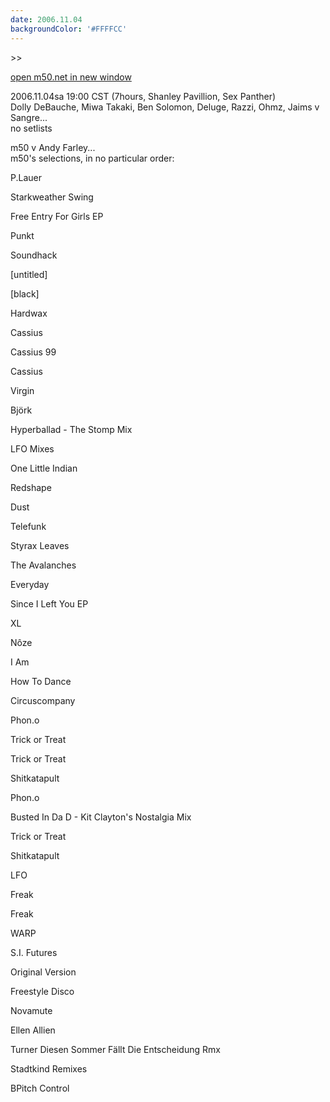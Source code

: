 ```yaml
---
date: 2006.11.04
backgroundColor: '#FFFFCC'
---
```


\>>

[open m50.net in new window](http://m50.net/)

2006.11.04sa 19:00 CST (7hours, Shanley Pavillion, Sex Panther)  
Dolly DeBauche, Miwa Takaki, Ben Solomon, Deluge, Razzi, Ohmz, Jaims v Sangre...  
no setlists  

m50 v Andy Farley...  
m50's selections, in no particular order:  

P.Lauer

Starkweather Swing

Free Entry For Girls EP

Punkt

Soundhack

\[untitled\]

\[black\]

Hardwax

Cassius

Cassius 99

Cassius

Virgin

Björk

Hyperballad - The Stomp Mix

LFO Mixes

One Little Indian

Redshape

Dust

Telefunk

Styrax Leaves

The Avalanches

Everyday

Since I Left You EP

XL

Nôze

I Am

How To Dance

Circuscompany

Phon.o

Trick or Treat

Trick or Treat

Shitkatapult

Phon.o

Busted In Da D - Kit Clayton's Nostalgia Mix

Trick or Treat

Shitkatapult

LFO

Freak

Freak

WARP

S.I. Futures

Original Version

Freestyle Disco

Novamute

Ellen Allien

Turner Diesen Sommer Fällt Die Entscheidung Rmx

Stadtkind Remixes

BPitch Control
